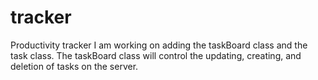# tracker
Productivity tracker
I am working on adding the taskBoard class and the task class. The taskBoard class will control the updating, creating, and deletion of tasks on the server.
